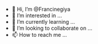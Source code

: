 - 👋 Hi, I’m @Francinegiya
- 👀 I’m interested in ...
- 🌱 I’m currently learning ...
- 💞️ I’m looking to collaborate on ...
- 📫 How to reach me ...

<!---
Francinegiya/Francinegiya is a ✨ special ✨ repository because its `README.md` (this file) appears on your GitHub profile.
You can click the Preview link to take a look at your changes.
--->
